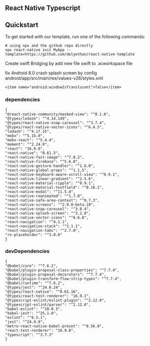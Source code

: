 ## React Native Typescript

## Quickstart

To get started with our template, run one of the following commands:
```shell
# using npx and the github repo directly
npx react-native init MyApp --template=https://github.com/delyethan/react-native-template

```

Create swift Bridging by add new file swift to .xcworkspace file

fix Android 8.0 crash splash screen by config android/app/src/main/res/values-v26/styles.xml

```
<item name="android:windowIsTranslucent">false</item>
```

### dependencies

    {
    "@react-native-community/masked-view": "^0.1.6",
    "@types/lodash": "^4.14.149",
    "@types/react-native-snap-carousel": "^3.7.4",
    "@types/react-native-vector-icons": "^6.4.5",
    "lodash": "^4.17.15",
    "mobx": "^5.15.0",
    "mobx-react": "^5.4.4",
    "moment": "^2.24.0",
    "react": "16.9.0",
    "react-native": "0.61.5",
    "react-native-fast-image": "^7.0.2",
    "react-native-firebase": "^5.6.0",
    "react-native-gesture-handler": "^1.6.0",
    "react-native-global-props": "^1.1.5",
    "react-native-keyboard-aware-scroll-view": "^0.9.1",
    "react-native-linear-gradient": "^2.5.6",
    "react-native-material-ripple": "^0.9.1",
    "react-native-material-textfield": "^0.16.1",
    "react-native-modal": "^11.5.4",
    "react-native-reanimated": "^1.7.0",
    "react-native-safe-area-context": "^0.7.3",
    "react-native-screens": "^2.0.0-beta.10",
    "react-native-snap-carousel": "^3.8.4",
    "react-native-splash-screen": "^3.2.0",
    "react-native-vector-icons": "^6.6.0",
    "react-navigation": "^4.1.1",
    "react-navigation-stack": "^2.1.1",
    "react-navigation-tabs": "^2.7.0",
    "rn-placeholder": "^3.0.0"
    }

### devDependencies

    {
    "@babel/core": "^7.6.2",
    "@babel/plugin-proposal-class-properties": "^7.7.4",
    "@babel/plugin-proposal-decorators": "^7.7.4",
    "@babel/plugin-transform-flow-strip-types": "^7.7.4",
    "@babel/runtime": "^7.6.2",
    "@types/jest": "^24.0.24",
    "@types/react-native": "^0.61.16",
    "@types/react-test-renderer": "16.9.1",
    "@typescript-eslint/eslint-plugin": "^2.12.0",
    "@typescript-eslint/parser": "^2.12.0",
    "babel-eslint": "^10.0.3",
    "babel-jest": "^25.1.0",
    "eslint": "^6.5.1",
    "jest": "^24.9.0",
    "metro-react-native-babel-preset": "^0.56.0",
    "react-test-renderer": "16.9.0",
    "typescript": "^3.7.3"
    }
